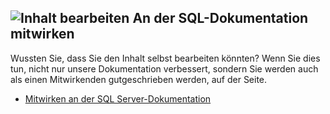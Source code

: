 ## <a name="edit-contentmediaedit-topic-pencilpng-contribute-sql-documentation"></a>![Inhalt bearbeiten](../media/edit-topic-pencil.png) An der SQL-Dokumentation mitwirken
Wussten Sie, dass Sie den Inhalt selbst bearbeiten könnten? Wenn Sie dies tun, nicht nur unsere Dokumentation verbessert, sondern Sie werden auch als einen Mitwirkenden gutgeschrieben werden, auf der Seite.
- [Mitwirken an der SQL Server-Dokumentation](https://docs.microsoft.com/sql/sql-server/sql-server-docs-contribute)